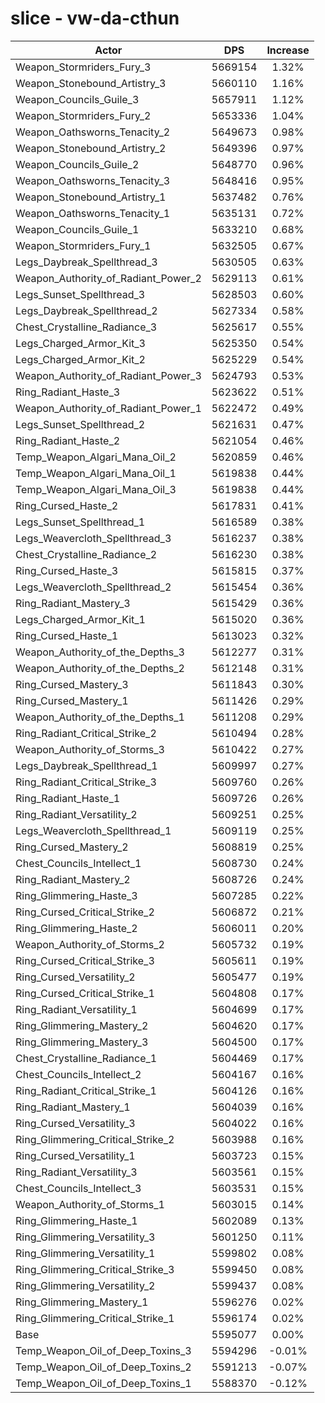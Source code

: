 # slice - vw-da-cthun
| Actor | DPS | Increase |
|---|:---:|:---:|
|Weapon_Stormriders_Fury_3|5669154|1.32%|
|Weapon_Stonebound_Artistry_3|5660110|1.16%|
|Weapon_Councils_Guile_3|5657911|1.12%|
|Weapon_Stormriders_Fury_2|5653336|1.04%|
|Weapon_Oathsworns_Tenacity_2|5649673|0.98%|
|Weapon_Stonebound_Artistry_2|5649396|0.97%|
|Weapon_Councils_Guile_2|5648770|0.96%|
|Weapon_Oathsworns_Tenacity_3|5648416|0.95%|
|Weapon_Stonebound_Artistry_1|5637482|0.76%|
|Weapon_Oathsworns_Tenacity_1|5635131|0.72%|
|Weapon_Councils_Guile_1|5633210|0.68%|
|Weapon_Stormriders_Fury_1|5632505|0.67%|
|Legs_Daybreak_Spellthread_3|5630505|0.63%|
|Weapon_Authority_of_Radiant_Power_2|5629113|0.61%|
|Legs_Sunset_Spellthread_3|5628503|0.60%|
|Legs_Daybreak_Spellthread_2|5627334|0.58%|
|Chest_Crystalline_Radiance_3|5625617|0.55%|
|Legs_Charged_Armor_Kit_3|5625350|0.54%|
|Legs_Charged_Armor_Kit_2|5625229|0.54%|
|Weapon_Authority_of_Radiant_Power_3|5624793|0.53%|
|Ring_Radiant_Haste_3|5623622|0.51%|
|Weapon_Authority_of_Radiant_Power_1|5622472|0.49%|
|Legs_Sunset_Spellthread_2|5621631|0.47%|
|Ring_Radiant_Haste_2|5621054|0.46%|
|Temp_Weapon_Algari_Mana_Oil_2|5620859|0.46%|
|Temp_Weapon_Algari_Mana_Oil_1|5619838|0.44%|
|Temp_Weapon_Algari_Mana_Oil_3|5619838|0.44%|
|Ring_Cursed_Haste_2|5617831|0.41%|
|Legs_Sunset_Spellthread_1|5616589|0.38%|
|Legs_Weavercloth_Spellthread_3|5616237|0.38%|
|Chest_Crystalline_Radiance_2|5616230|0.38%|
|Ring_Cursed_Haste_3|5615815|0.37%|
|Legs_Weavercloth_Spellthread_2|5615454|0.36%|
|Ring_Radiant_Mastery_3|5615429|0.36%|
|Legs_Charged_Armor_Kit_1|5615020|0.36%|
|Ring_Cursed_Haste_1|5613023|0.32%|
|Weapon_Authority_of_the_Depths_3|5612277|0.31%|
|Weapon_Authority_of_the_Depths_2|5612148|0.31%|
|Ring_Cursed_Mastery_3|5611843|0.30%|
|Ring_Cursed_Mastery_1|5611426|0.29%|
|Weapon_Authority_of_the_Depths_1|5611208|0.29%|
|Ring_Radiant_Critical_Strike_2|5610494|0.28%|
|Weapon_Authority_of_Storms_3|5610422|0.27%|
|Legs_Daybreak_Spellthread_1|5609997|0.27%|
|Ring_Radiant_Critical_Strike_3|5609760|0.26%|
|Ring_Radiant_Haste_1|5609726|0.26%|
|Ring_Radiant_Versatility_2|5609251|0.25%|
|Legs_Weavercloth_Spellthread_1|5609119|0.25%|
|Ring_Cursed_Mastery_2|5608819|0.25%|
|Chest_Councils_Intellect_1|5608730|0.24%|
|Ring_Radiant_Mastery_2|5608726|0.24%|
|Ring_Glimmering_Haste_3|5607285|0.22%|
|Ring_Cursed_Critical_Strike_2|5606872|0.21%|
|Ring_Glimmering_Haste_2|5606011|0.20%|
|Weapon_Authority_of_Storms_2|5605732|0.19%|
|Ring_Cursed_Critical_Strike_3|5605611|0.19%|
|Ring_Cursed_Versatility_2|5605477|0.19%|
|Ring_Cursed_Critical_Strike_1|5604808|0.17%|
|Ring_Radiant_Versatility_1|5604699|0.17%|
|Ring_Glimmering_Mastery_2|5604620|0.17%|
|Ring_Glimmering_Mastery_3|5604500|0.17%|
|Chest_Crystalline_Radiance_1|5604469|0.17%|
|Chest_Councils_Intellect_2|5604167|0.16%|
|Ring_Radiant_Critical_Strike_1|5604126|0.16%|
|Ring_Radiant_Mastery_1|5604039|0.16%|
|Ring_Cursed_Versatility_3|5604022|0.16%|
|Ring_Glimmering_Critical_Strike_2|5603988|0.16%|
|Ring_Cursed_Versatility_1|5603723|0.15%|
|Ring_Radiant_Versatility_3|5603561|0.15%|
|Chest_Councils_Intellect_3|5603531|0.15%|
|Weapon_Authority_of_Storms_1|5603015|0.14%|
|Ring_Glimmering_Haste_1|5602089|0.13%|
|Ring_Glimmering_Versatility_3|5601250|0.11%|
|Ring_Glimmering_Versatility_1|5599802|0.08%|
|Ring_Glimmering_Critical_Strike_3|5599450|0.08%|
|Ring_Glimmering_Versatility_2|5599437|0.08%|
|Ring_Glimmering_Mastery_1|5596276|0.02%|
|Ring_Glimmering_Critical_Strike_1|5596174|0.02%|
|Base|5595077|0.00%|
|Temp_Weapon_Oil_of_Deep_Toxins_3|5594296|-0.01%|
|Temp_Weapon_Oil_of_Deep_Toxins_2|5591213|-0.07%|
|Temp_Weapon_Oil_of_Deep_Toxins_1|5588370|-0.12%|
